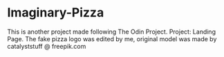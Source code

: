# Imaginary-Pizza
This is another project made following The Odin Project. Project: Landing Page.
The fake pizza logo was edited by me, original model was made by catalyststuff @ freepik.com